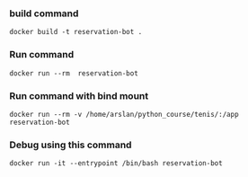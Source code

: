 ### build command

`docker build -t reservation-bot .`

### Run command

`docker run --rm  reservation-bot`

### Run command with bind mount

`docker run --rm -v /home/arslan/python_course/tenis/:/app  reservation-bot`

### Debug using this command

`docker run -it --entrypoint /bin/bash reservation-bot`
